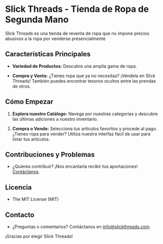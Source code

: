 # Slick Threads - Tienda de Ropa de Segunda Mano

Slick Threads es una tienda de reventa de ropa que no impone precios abusivos a la ropa por venderse presencialmente

## Características Principales

- **Variedad de Productos:** Descubre una amplia gama de ropa.

- **Compra y Venta:** ¿Tienes ropa que ya no necesitas? ¡Véndela en Slick Threads! También puedes encontrar tesoros ocultos entre las prendas de otros.

## Cómo Empezar

1. **Explora nuestro Catálogo:** Navega por nuestras categorías y descubre las últimas adiciones a nuestro inventario.

2. **Compra o Vende:** Selecciona tus artículos favoritos y procede al pago. ¿Tienes ropa para vender? Utiliza nuestra interfaz fácil de usar para listar tus artículos.

## Contribuciones y Problemas

- ¿Quieres contribuir? ¡Nos encantaría recibir tus aportaciones! [Contáctanos](https://alemongeizv.github.io/HTML/contactanos.html).

## Licencia

- The MIT License (MIT)

## Contacto

- ¿Preguntas o comentarios? Contáctanos en [info@slickthreads.com](mailto:info@slickthreads.com).

¡Gracias por elegir Slick Threads!
